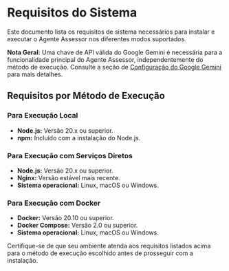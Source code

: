 # Requisitos do Sistema

Este documento lista os requisitos de sistema necessários para instalar e executar o Agente Assessor nos diferentes modos suportados.

**Nota Geral:** Uma chave de API válida do Google Gemini é necessária para a funcionalidade principal do Agente Assessor, independentemente do método de execução. Consulte a seção de [Configuração do Google Gemini](../configuration/gemini.md) para mais detalhes.

## Requisitos por Método de Execução

### Para Execução Local

-   **Node.js:** Versão 20.x ou superior.
-   **npm:** Incluído com a instalação do Node.js.

### Para Execução com Serviços Diretos

-   **Node.js:** Versão 20.x ou superior.
-   **Nginx:** Versão estável mais recente.
-   **Sistema operacional:** Linux, macOS ou Windows.

### Para Execução com Docker

-   **Docker:** Versão 20.10 ou superior.
-   **Docker Compose:** Versão 2.0 ou superior.
-   **Sistema operacional:** Linux, macOS ou Windows.

Certifique-se de que seu ambiente atenda aos requisitos listados acima para o método de execução escolhido antes de prosseguir com a instalação.

